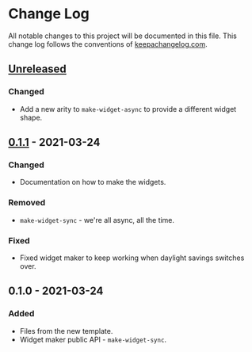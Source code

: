 # Change Log
All notable changes to this project will be documented in this file. This change log follows the conventions of [keepachangelog.com](http://keepachangelog.com/).

## [Unreleased]
### Changed
- Add a new arity to `make-widget-async` to provide a different widget shape.

## [0.1.1] - 2021-03-24
### Changed
- Documentation on how to make the widgets.

### Removed
- `make-widget-sync` - we're all async, all the time.

### Fixed
- Fixed widget maker to keep working when daylight savings switches over.

## 0.1.0 - 2021-03-24
### Added
- Files from the new template.
- Widget maker public API - `make-widget-sync`.

[Unreleased]: https://github.com/your-name/minisql/compare/0.1.1...HEAD
[0.1.1]: https://github.com/your-name/minisql/compare/0.1.0...0.1.1
